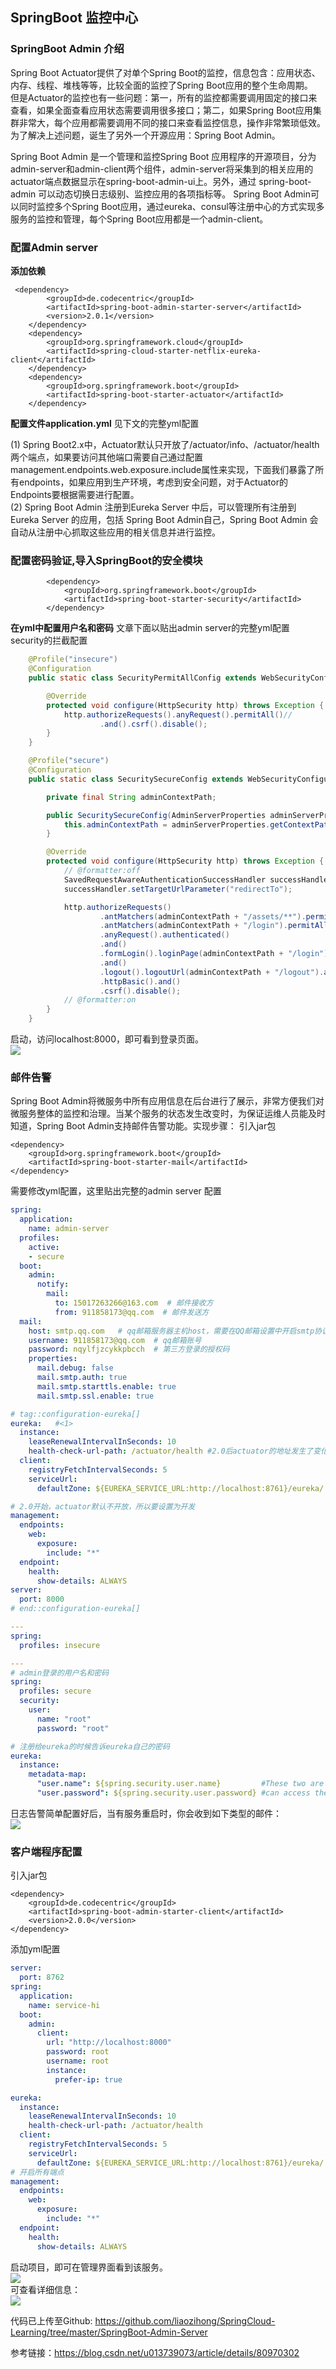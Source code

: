 ## SpringBoot 监控中心
### SpringBoot Admin 介绍
Spring Boot Actuator提供了对单个Spring Boot的监控，信息包含：应用状态、内存、线程、堆栈等等，比较全面的监控了Spring Boot应用的整个生命周期。   
但是Actuator的监控也有一些问题：第一，所有的监控都需要调用固定的接口来查看，如果全面查看应用状态需要调用很多接口；第二，如果Spring Boot应用集群非常大，每个应用都需要调用不同的接口来查看监控信息，操作非常繁琐低效。为了解决上述问题，诞生了另外一个开源应用：Spring Boot Admin。  

Spring Boot Admin 是一个管理和监控Spring Boot 应用程序的开源项目，分为admin-server和admin-client两个组件，admin-server将采集到的相关应用的actuator端点数据显示在spring-boot-admin-ui上。另外，通过 spring-boot-admin 可以动态切换日志级别、监控应用的各项指标等。 
Spring Boot Admin可以同时监控多个Spring Boot应用，通过eureka、consul等注册中心的方式实现多服务的监控和管理，每个Spring Boot应用都是一个admin-client。  
### 配置Admin server
**添加依赖**  
```pom
 <dependency>
        <groupId>de.codecentric</groupId>
        <artifactId>spring-boot-admin-starter-server</artifactId>
        <version>2.0.1</version>
    </dependency>
    <dependency>
        <groupId>org.springframework.cloud</groupId>
        <artifactId>spring-cloud-starter-netflix-eureka-client</artifactId>
    </dependency>
    <dependency>
        <groupId>org.springframework.boot</groupId>
        <artifactId>spring-boot-starter-actuator</artifactId>
    </dependency>
```
**配置文件application.yml**
见下文的完整yml配置  

(1) Spring Boot2.x中，Actuator默认只开放了/actuator/info、/actuator/health两个端点，如果要访问其他端口需要自己通过配置management.endpoints.web.exposure.include属性来实现，下面我们暴露了所有endpoints，如果应用到生产环境，考虑到安全问题，对于Actuator的Endpoints要根据需要进行配置。   
(2) Spring Boot Admin 注册到Eureka Server 中后，可以管理所有注册到 Eureka Server 的应用，包括 Spring Boot Admin自己，Spring Boot Admin 会自动从注册中心抓取这些应用的相关信息并进行监控。  

### 配置密码验证,导入SpringBoot的安全模块 
```pom
        <dependency>
            <groupId>org.springframework.boot</groupId>
            <artifactId>spring-boot-starter-security</artifactId>
        </dependency>
```
**在yml中配置用户名和密码**
文章下面以贴出admin server的完整yml配置  
security的拦截配置  
```java
    @Profile("insecure")
    @Configuration
    public static class SecurityPermitAllConfig extends WebSecurityConfigurerAdapter {

        @Override
        protected void configure(HttpSecurity http) throws Exception {
            http.authorizeRequests().anyRequest().permitAll()//
                    .and().csrf().disable();
        }
    }

    @Profile("secure")
    @Configuration
    public static class SecuritySecureConfig extends WebSecurityConfigurerAdapter {

        private final String adminContextPath;

        public SecuritySecureConfig(AdminServerProperties adminServerProperties) {
            this.adminContextPath = adminServerProperties.getContextPath();
        }

        @Override
        protected void configure(HttpSecurity http) throws Exception {
            // @formatter:off
            SavedRequestAwareAuthenticationSuccessHandler successHandler = new SavedRequestAwareAuthenticationSuccessHandler();
            successHandler.setTargetUrlParameter("redirectTo");

            http.authorizeRequests()
                    .antMatchers(adminContextPath + "/assets/**").permitAll()
                    .antMatchers(adminContextPath + "/login").permitAll()
                    .anyRequest().authenticated()
                    .and()
                    .formLogin().loginPage(adminContextPath + "/login").successHandler(successHandler)
                    .and()
                    .logout().logoutUrl(adminContextPath + "/logout").and()
                    .httpBasic().and()
                    .csrf().disable();
            // @formatter:on
        }
    }
```
启动，访问localhost:8000，即可看到登录页面。  
![](https://ws1.sinaimg.cn/large/006mOQRagy1fxvossgberj30gy0cwaae.jpg)  
### 邮件告警
Spring Boot Admin将微服务中所有应用信息在后台进行了展示，非常方便我们对微服务整体的监控和治理。当某个服务的状态发生改变时，为保证运维人员能及时知道，Spring Boot Admin支持邮件告警功能。实现步骤：
引入jar包
```pom
<dependency>
    <groupId>org.springframework.boot</groupId>
    <artifactId>spring-boot-starter-mail</artifactId>
</dependency>
```
需要修改yml配置，这里贴出完整的admin server 配置
```yaml
spring:
  application:
    name: admin-server
  profiles:
    active:
    - secure
  boot:
    admin:
      notify:
        mail:
          to: 15017263266@163.com  # 邮件接收方
          from: 911858173@qq.com  # 邮件发送方
  mail:
    host: smtp.qq.com   # qq邮箱服务器主机host，需要在QQ邮箱设置中开启smtp协议 163邮箱为smtp.163.com
    username: 911858173@qq.com  # qq邮箱账号
    password: nqylfjzcykkpbcch  # 第三方登录的授权码
    properties:
      mail.debug: false
      mail.smtp.auth: true
      mail.smtp.starttls.enable: true
      mail.smtp.ssl.enable: true

# tag::configuration-eureka[]
eureka:   #<1>
  instance:
    leaseRenewalIntervalInSeconds: 10
    health-check-url-path: /actuator/health #2.0后actuator的地址发生了变化
  client:
    registryFetchIntervalSeconds: 5
    serviceUrl:
      defaultZone: ${EUREKA_SERVICE_URL:http://localhost:8761}/eureka/

# 2.0开始，actuator默认不开放，所以要设置为开发
management:
  endpoints:
    web:
      exposure:
        include: "*"
  endpoint:
    health:
      show-details: ALWAYS
server:
  port: 8000
# end::configuration-eureka[]

---
spring:
  profiles: insecure

---
# admin登录的用户名和密码
spring:
  profiles: secure
  security:
    user:
      name: "root"
      password: "root"

# 注册给eureka的时候告诉eureka自己的密码
eureka:
  instance:
    metadata-map:
      "user.name": ${spring.security.user.name}         #These two are needed so that the server
      "user.password": ${spring.security.user.password} #can access the protected client endpoints

```
日志告警简单配置好后，当有服务重启时，你会收到如下类型的邮件：  
![](https://ws1.sinaimg.cn/large/006mOQRagy1fxvov9ipnxj30gp0fndgt.jpg)  

### 客户端程序配置  
引入jar包
```
<dependency>
    <groupId>de.codecentric</groupId>
    <artifactId>spring-boot-admin-starter-client</artifactId>
    <version>2.0.0</version>
</dependency>
```
添加yml配置  
```yaml
server:
  port: 8762
spring:
  application:
    name: service-hi
  boot:
    admin:
      client:
        url: "http://localhost:8000"
        password: root
        username: root
        instance:
          prefer-ip: true

eureka:
  instance:
    leaseRenewalIntervalInSeconds: 10
    health-check-url-path: /actuator/health
  client:
    registryFetchIntervalSeconds: 5
    serviceUrl:
      defaultZone: ${EUREKA_SERVICE_URL:http://localhost:8761}/eureka/
# 开启所有端点
management:
  endpoints:
    web:
      exposure:
        include: "*"
  endpoint:
    health:
      show-details: ALWAYS
```
启动项目，即可在管理界面看到该服务。  
![](https://ws1.sinaimg.cn/large/006mOQRagy1fxvotl50f8j30q008vt8r.jpg)  
可查看详细信息：  
![](https://ws1.sinaimg.cn/large/006mOQRagy1fxvouj9d3tj31480m2tac.jpg)  

代码已上传至Github: https://github.com/liaozihong/SpringCloud-Learning/tree/master/SpringBoot-Admin-Server  

参考链接：https://blog.csdn.net/u013739073/article/details/80970302




